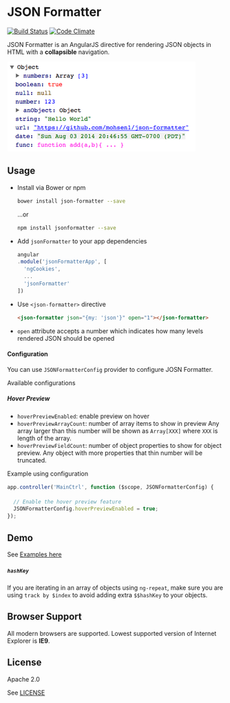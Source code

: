 # JSON Formatter
[![Build Status](https://travis-ci.org/mohsen1/json-formatter.svg?branch=master)](https://travis-ci.org/mohsen1/json-formatter)
[![Code Climate](https://codeclimate.com/github/mohsen1/json-formatter/badges/gpa.svg)](https://codeclimate.com/github/mohsen1/json-formatter)

JSON Formatter is an AngularJS directive for rendering JSON objects in HTML with a **collapsible** navigation.

[![Screebshot](./screenshot.png)](http://azimi.me/json-formatter/demo/demo.html)

## Usage

* Install via Bower or npm

  ```bash
  bower install json-formatter --save
  ```
  ...or

  ```bash
  npm install jsonformatter --save
  ```
* Add `jsonFormatter` to your app dependencies
  ```js
  angular
  .module('jsonFormatterApp', [
    'ngCookies',
    ...
    'jsonFormatter'
  ])

  ```
* Use `<json-formatter>` directive

  ```html
  <json-formatter json="{my: 'json'}" open="1"></json-formatter>
  ```
* `open` attribute accepts a number which indicates how many levels rendered JSON should be opened

#### Configuration

You can use `JSONFormatterConfig` provider to configure JOSN Formatter.

Available configurations

##### Hover Preview
* `hoverPreviewEnabled`: enable preview on hover
* `hoverPreviewArrayCount`: number of array items to show in preview Any array larger than this number will be shown as `Array[XXX]` where `XXX` is length of the array.
* `hoverPreviewFieldCount`: number of object properties to show for object preview. Any object with more properties that thin number will be truncated.

Example using configuration

```js
app.controller('MainCtrl', function ($scope, JSONFormatterConfig) {

  // Enable the hover preview feature
  JSONFormatterConfig.hoverPreviewEnabled = true;
});
```

## Demo
See [Examples here](http://azimi.me/json-formatter/demo/demo.html)


##### `hashKey`

If you are iterating in an array of objects using `ng-repeat`, make sure you are using `track by $index` to avoid adding extra `$$hashKey` to your objects.

## Browser Support
All modern browsers are supported. Lowest supported version of Internet Explorer is **IE9**.

## License

Apache 2.0

See [LICENSE](./LICENSE)
